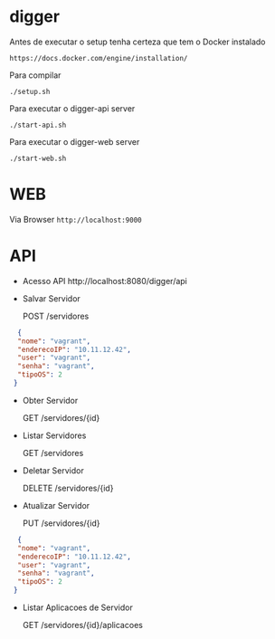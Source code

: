 # digger

Antes de executar o setup tenha certeza que tem o Docker instalado

`https://docs.docker.com/engine/installation/` 

Para compilar

`./setup.sh`

Para executar o digger-api server 

`./start-api.sh`

Para executar o digger-web server

`./start-web.sh`

# WEB

Via Browser `http://localhost:9000`

# API

- Acesso API http://localhost:8080/digger/api

- Salvar Servidor

  POST /servidores
  
```json
  {
  "nome": "vagrant",
  "enderecoIP": "10.11.12.42",
  "user": "vagrant",
  "senha": "vagrant",
  "tipoOS": 2
 }
```

- Obter Servidor

  GET /servidores/{id}

- Listar Servidores

  GET /servidores
  
- Deletar Servidor

  DELETE /servidores/{id}
  
- Atualizar Servidor

  PUT /servidores/{id}

```json
  {
  "nome": "vagrant",
  "enderecoIP": "10.11.12.42",
  "user": "vagrant",
  "senha": "vagrant",
  "tipoOS": 2
 }
```

- Listar Aplicacoes de Servidor

  GET /servidores/{id}/aplicacoes

